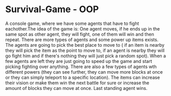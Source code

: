 # Survival-Game - OOP
A console game, where we have some agents that have to fight eachother.The idea of the game is: One agent moves, if he ends up
in the same spot as other agent, they will fight, one of them will win and then repeat. There are more types of agents and some 
power up items exists. The agents are going to pick the best place to move to ( if an item is nearby they will pick the item as 
the point to move to, if an agent is nearby they will go fight him and if there's nothing they will just pick a random spot). When 
a few agents are left they are just going to speed up the game and start picking fighting over anything. There are also a few types
of agents wth different powers (they can see further, they can move more blocks at once or they can simply teleport to a specific
location). The items can increase their vision or make them win the next battle for sure or increase the amount of blocks they can move
at once. Last standing agent wins.
